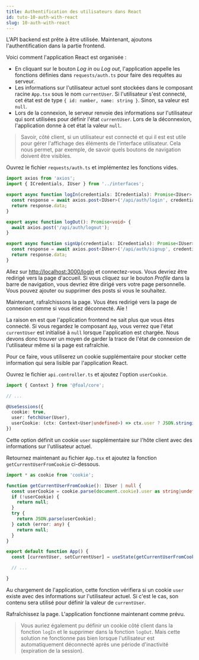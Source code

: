 ```yaml
---
title: Authentification des utilisateurs dans React
id: tuto-10-auth-with-react
slug: 10-auth-with-react
---
```


L'API backend est prête à être utilisée. Maintenant, ajoutons l'authentification dans la partie frontend.

Voici comment l'application React est organisée :
- En cliquant sur le bouton *Log in* ou *Log out*, l'application appelle les fonctions définies dans `requests/auth.ts` pour faire des requêtes au serveur.
- Les informations sur l'utilisateur actuel sont stockées dans le composant racine `App.tsx` sous le nom `currentUser`. Si l'utilisateur s'est connecté, cet état est de type `{ id: number, name: string }`. Sinon, sa valeur est `null`.
- Lors de la connexion, le serveur renvoie des informations sur l'utilisateur qui sont utilisées pour définir l'état `currentUser`. Lors de la déconnexion, l'application donne à cet état la valeur `null`.

> Savoir, côté client, si un utilisateur est connecté et qui il est est utile pour gérer l'affichage des éléments de l'interface utilisateur. Cela nous permet, par exemple, de savoir quels boutons de navigation doivent être visibles.

Ouvrez le fichier `requests/auth.ts` et implémentez les fonctions vides.

```typescript
import axios from 'axios';
import { ICredentials, IUser } from '../interfaces';

export async function logIn(credentials: ICredentials): Promise<IUser> {
  const response = await axios.post<IUser>('/api/auth/login', credentials);
  return response.data;
}

export async function logOut(): Promise<void> {
  await axios.post('/api/auth/logout');
}

export async function signUp(credentials: ICredentials): Promise<IUser> {
  const response = await axios.post<IUser>('/api/auth/signup', credentials);
  return response.data;
}

```

Allez sur [http://localhost:3000/login](http://localhost:3000/login) et connectez-vous. Vous devriez être redirigé vers la page d'accueil. Si vous cliquez sur le bouton *Profile* dans la barre de navigation, vous devriez être dirigé vers votre page personnelle. Vous pouvez ajouter ou supprimer des posts si vous le souhaitez.

Maintenant, rafraîchissons la page. Vous êtes redirigé vers la page de connexion comme si vous étiez déconnecté. Aïe !

La raison en est que l'application frontend ne sait plus que vous êtes connecté. Si vous regardez le composant `App`, vous verrez que l'état `currentUser` est initialisé à `null` lorsque l'application est chargée. Nous devons donc trouver un moyen de garder la trace de l'état de connexion de l'utilisateur même si la page est rafraîchie.

Pour ce faire, vous utiliserez un cookie supplémentaire pour stocker cette information qui sera lisible par l'application React.

Ouvrez le fichier `api.controller.ts` et ajoutez l'option `userCookie`.

```typescript
import { Context } from '@foal/core';

// ...

@UseSessions({
  cookie: true,
  user: fetchUser(User),
  userCookie: (ctx: Context<User|undefined>) => ctx.user ? JSON.stringify({ id: ctx.user.id, name: ctx.user.name }) : '',
})
```

Cette option définit un cookie `user` supplémentaire sur l'hôte client avec des informations sur l'utilisateur actuel.

Retournez maintenant au fichier `App.tsx` et ajoutez la fonction `getCurrentUserFromCookie` ci-dessous.

```typescript
import * as cookie from 'cookie';

function getCurrentUserFromCookie(): IUser | null {
  const userCookie = cookie.parse(document.cookie).user as string|undefined;
  if (!userCookie) {
    return null;
  }
  try {
    return JSON.parse(userCookie);
  } catch (error: any) {
    return null;
  }
}

export default function App() {
  const [currentUser, setCurrentUser] = useState(getCurrentUserFromCookie());

  // ...

}
```

Au chargement de l'application, cette fonction vérifiera si un cookie `user` existe avec des informations sur l'utilisateur actuel. Si c'est le cas, son contenu sera utilisé pour définir la valeur de `currentUser`.

Rafraîchissez la page. L'application fonctionne maintenant comme prévu.

> Vous auriez également pu définir un cookie côté client dans la fonction `logIn` et le supprimer dans la fonction `logOut`. Mais cette solution ne fonctionne pas bien lorsque l'utilisateur est automatiquement déconnecté après une période d'inactivité (expiration de la session).